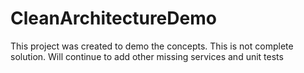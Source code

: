 # CleanArchitectureDemo
This project was created to demo the concepts. This is not complete solution. 
Will continue to add other missing services and unit tests
